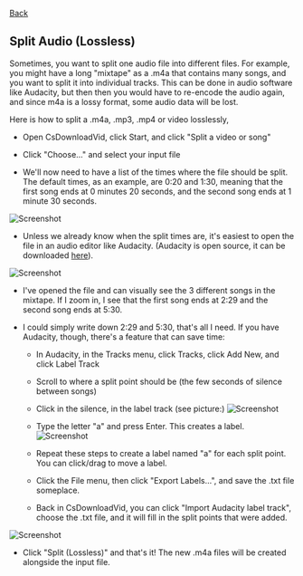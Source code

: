 [Back](../README.md)

## Split Audio (Lossless)

Sometimes, you want to split one audio file into different files. For example, you might have a long "mixtape" as a .m4a that contains many songs, and you want to split it into individual tracks. This can be done in audio software like Audacity, but then then you would have to re-encode the audio again, and since m4a is a lossy format, some audio data will be lost.

Here is how to split a .m4a, .mp3, .mp4 or video losslessly,

* Open CsDownloadVid, click Start, and click "Split a video or song"

* Click "Choose..." and select your input file

* We'll now need to have a list of the times where the file should be split. The default times, as an example, are 0:20 and 1:30, meaning that the first song ends at 0 minutes 20 seconds, and the second song ends at 1 minute 30 seconds.

![Screenshot](https://raw.githubusercontent.com/moltenjs/labs_youthful_projects/master/csdownloadvid/doc/split_cs1.png)

* Unless we already know when the split times are, it's easiest to open the file in an audio editor like Audacity. (Audacity is open source, it can be downloaded [here](https://www.audacityteam.org/download/)).

![Screenshot](https://raw.githubusercontent.com/moltenjs/labs_youthful_projects/master/csdownloadvid/doc/split_aud1.png)

* I've opened the file and can visually see the 3 different songs in the mixtape. If I zoom in, I see that the first song ends at 2:29 and the second song ends at 5:30.

* I could simply write down 2:29 and 5:30, that's all I need. If you have Audacity, though, there's a feature that can save time:

    * In Audacity, in the Tracks menu, click Tracks, click Add New, and click Label Track
    
    * Scroll to where a split point should be (the few seconds of silence between songs)
    
    * Click in the silence, in the label track (see picture:)
    ![Screenshot](https://raw.githubusercontent.com/moltenjs/labs_youthful_projects/master/csdownloadvid/doc/split_aud2.png)
    
    * Type the letter "a" and press Enter. This creates a label.
    ![Screenshot](https://raw.githubusercontent.com/moltenjs/labs_youthful_projects/master/csdownloadvid/doc/split_aud3.png)
    
    * Repeat these steps to create a label named "a" for each split point. You can click/drag to move a label.
    
    * Click the File menu, then click "Export Labels...", and save the .txt file someplace.
    
    * Back in CsDownloadVid, you can click "Import Audacity label track", choose the .txt file, and it will fill in the split points that were added.

![Screenshot](https://raw.githubusercontent.com/moltenjs/labs_youthful_projects/master/csdownloadvid/doc/split_cs2.png)

* Click "Split (Lossless)" and that's it! The new .m4a files will be created alongside the input file.
